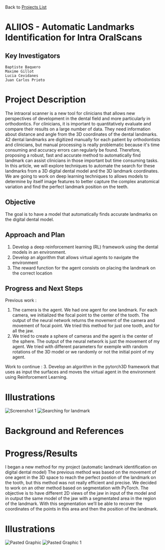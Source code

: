 Back to [Projects List](../../README.md#ProjectsList)

# ALIIOS - Automatic Landmarks Identification for Intra OralScans


## Key Investigators
    Baptiste Baquero
    Maxime Gillot 
    Lucia Cevidanes
    Juan Carlos Prieto
    


# Project Description

<!-- Add a short paragraph describing the project. -->
The intraoral scanner is a new tool for clinicians that allows new perspectives of development in the dental field and more particularly in orthodontics. 
For clinicians, it is important to quantitatively evaluate and compare their results on a large number of data. They need information about distance and
angle from the 3D coordinates of the dental landmarks. 42 dental landmarks are digitized manually for each patient by orthodontists and clinicians, but manual 
processing is really problematic because it's time consuming and accuracy errors can regularly be found. Therefore, proposing a robust, fast and accurate method
to automatically find landmark can assist clinicians in those important but time consuming tasks. In this article, we will explore techniques to automate the
search for these landmarks from a 3D digital dental model and the 3D landmark coordinates. We are going to work on deep learning techniques to allows models to 
determine by itself image features to better capture the complex anatomical variation and find the perfect landmark position on the teeth. 

## Objective

<!-- Describe here WHAT you would like to achieve (what you will have as end result). -->
The goal is to have a model that automatically finds accurate landmarks on the digital dental model.

## Approach and Plan

<!-- Describe here HOW you would like to achieve the objectives stated above. -->

1. Develop a deep reinforcement learning (RL) framework using the dental models in an environment. 
2. Develop an algorithm that allows virtual agents to navigate the environment
3. The reward function for the agent consists on placing the landmark on the correct location

## Progress and Next Steps

<!-- Update this section as you make progress, describing of what you have ACTUALLY DONE. If there are specific steps that you could not complete then you can describe them here, too. -->
Previous work :
1. The camera is the agent. We had one agent for one landmark. For each camera, we initialized the focal point to the center of the tooth. The output of the
neural network returns the movement of the camera and movement of focal point. We tried this method for just one tooth, and for all the jaw.
2. We tried to create a sphere of cameras and the agent is the center of the sphere. The output of the neural network is just the movement of my agent. We tried with different parameters for exemple with random rotations of the 3D model or we randomly or not the initial point of my agent. 

Work to continue :
3. Develop an algorithm in the pytorch3D framework that uses as input the surfaces and moves the virtual agent in the environment using Reinforcement Learning. 

# Illustrations

<!-- Add pictures and links to videos that demonstrate what has been accomplished.-->

![Screenshot 1](presentaion_1.jpeg)
![Searching for landmark](presentation.jpeg)

# Background and References

<!-- If you developed any software, include link to the source code repository. If possible, also add links to sample data, and to any relevant publications. -->

# Progress/Results
I began a new method for my project (automatic landmark identification on digital dental model)
The previous method was based on the movement of one agent in the 3D space to reach the perfect postion of the landmark on the tooth, 
but this method was not really efficient and precise.
We decided to work on an other method based on segmentation with PyTorch.
The objective is to have different 2D views of the jaw in input of the model and in output the same model of the jaw with a segmentated area in the region of the landmark.
With this segmentation we’ll be able to recover the coordinates of the points in this area and then the position of the landmark. 


# Illustrations
![Pasted Graphic](https://user-images.githubusercontent.com/83285614/150544897-fa1ffb8e-e236-433c-8edb-f030d0a71e51.jpeg)
![Pasted Graphic 1](https://user-images.githubusercontent.com/83285614/150447011-cc7a8b5e-5032-40c6-9024-a9e123599ad4.jpeg)
